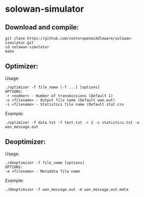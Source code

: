 solowan-simulator
=================

Download and compile:
--------
```
git clone https://github.com/centeropenmiddleware/solowan-simulator.git
cd solowan-simulator
make
```

Optimizer:
----------
Usage:
```
./optimizer -f file_name [-f ...] [options]
OPTIONS:
-r <number> - Number of transmissions (Default 1)
-o <filename> - Output file name (Default wan.out)
-s <filename> - Statistics file name (Default stat.csv
```
Example:
```
./optimizer -f data.txt -f test.txt -r 2 -s statistics.txt -o wan_message.out
```

Deoptimizer:
------------
Usage:
```
./deoptimizer -f file_name [options]
OPTIONS:
-m <filename> - Metadata file name
```
Example:
```
./deoptimizer -f wan_message.out -m wan_message.out.meta
```
